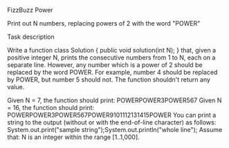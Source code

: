 FizzBuzz Power

Print out N numbers, replacing powers of  2 with  the word "POWER"

Task description

Write a function
class Solution { public void solution(int N); }
that, given a positive integer N, prints the consecutive numbers from 1 to N, each on a
separate line. However, any number which is a power of 2 should be replaced by the word
POWER. For example, number 4 should be replaced by POWER, but number 5 should not.
The function shouldn't return any value.

Given N = 7, the function should print: POWERPOWER3POWER567
Given N = 16, the function should print:
POWERPOWER3POWER567POWER9101112131415POWER
You can print a string to the output (without or with the end-of-line character) as follows:
System.out.print("sample string");System.out.println("whole line");
Assume that: N is an integer within the range [1..1,000].
